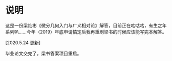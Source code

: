 # 说明

这是一份梁灿彬《微分几何入门与广义相对论》解答，目前正在咕咕咕，有生之年系列叭……今年（2019）年底申请搞定后我再重刷梁书的时候应该能写完本解答。

[2020.5.24 更新]

毕业论文交完了，梁书答案项目重启。
